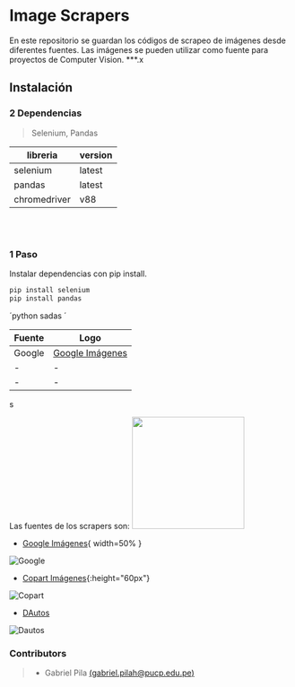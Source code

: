 # Image Scrapers

En este repositorio se guardan los códigos de scrapeo de imágenes desde diferentes fuentes. Las imágenes se pueden utilizar como fuente para proyectos de Computer Vision.
***.x
## Instalación
### 2 Dependencias
> Selenium, Pandas
 
| libreria | version |
| --- | --- |
| selenium | latest |
| pandas | latest |
| chromedriver | v88 |
<br><br>


### 1 Paso
Instalar dependencias con pip install.

```python
pip install selenium
pip install pandas
```

´python 
sadas
´

| Fuente | Logo |
| --- | --- |
|Google|[Google Imágenes](https://www.google.com/search?q=google&safe=strict&sxsrf=ALeKk02euq12kn1xvh8vaTbBw79bCfxgng:1616340910964&source=lnms&tbm=isch&sa=X&ved=2ahUKEwjOwtWO28HvAhU-J7kGHXL9CZsQ_AUoAnoECAgQBA&biw=1782&bih=880)|
|-|-|
|-|-|
 s

Las fuentes de los scrapers son:
<img src="(https://www.google.com/images/branding/googlelogo/1x/googlelogo_color_272x92dp.png" width="200">

- [Google Imágenes](https://www.google.com/search?q=google&safe=strict&sxsrf=ALeKk02euq12kn1xvh8vaTbBw79bCfxgng:1616340910964&source=lnms&tbm=isch&sa=X&ved=2ahUKEwjOwtWO28HvAhU-J7kGHXL9CZsQ_AUoAnoECAgQBA&biw=1782&bih=880){ width=50% }

![Google](https://www.google.com/images/branding/googlelogo/1x/googlelogo_color_272x92dp.png)
- [Copart Imágenes](https://www.copart.com/vehicleFinder/){:height="60px"}

![Copart](https://www.copart.com/images/logo.svg)
- [DAutos](https://www.dautos.pe/) 

![Dautos](https://www.dautos.pe/images/logo.png)



### Contributors
> - Gabriel Pila [(gabriel.pilah@pucp.edu.pe)](gabriel.pilah@pucp.edu.pe)
